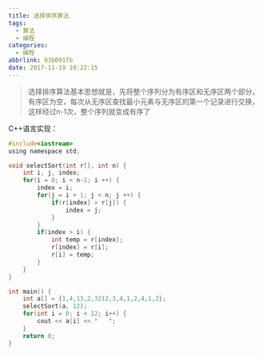 ```yaml
---
title: 选择排序算法
tags:
  - 算法
  - 编程
categories:
  - 编程
abbrlink: 93b091fb
date: 2017-11-19 10:22:15
---
```


> 选择排序算法基本思想就是，先将整个序列分为有序区和无序区两个部分，有序区为空，每次从无序区查找最小元素与无序区的第一个记录进行交换，这样经过n-1次，整个序列就变成有序了

C++语言实现：

<!-- more -->

```c
#include<iostream>
using namespace std;

void selectSort(int r[], int n) {
    int i, j, index;
    for(i = 0; i < n-1; i ++) {
        index = i;
        for(j = i + 1; j < n; j ++) {
            if(r[index] > r[j]) {
                index = j;
            }
        }
        if(index > i) {
            int temp = r[index];
            r[index] = r[i];
            r[i] = temp;
        }
    } 
}

int main() {
    int a[] = {1,4,13,2,3212,3,4,1,2,4,1,2};
    selectSort(a, 12);
    for(int i = 0; i < 12; i++) {
        cout << a[i] << "   ";
    }
    return 0;
}
```